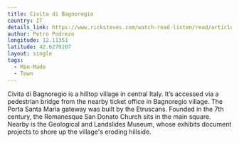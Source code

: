 ```yaml
---
title: Civita di Bagnoregio
country: IT
details_link: https://www.ricksteves.com/watch-read-listen/read/articles/italys-civita-di-bagnoregio-jewel-on-the-hill
author: Petro Podrezo
longitude: 12.11351
latitude: 42.6279207
layout: single
tags:
  - Man-Made
  - Town
---
```

Civita di Bagnoregio is a hilltop village in central Italy. It’s accessed via a pedestrian bridge from the nearby ticket office in Bagnoregio village. The Porta Santa Maria gateway was built by the Etruscans. Founded in the 7th century, the Romanesque San Donato Church sits in the main square. Nearby is the Geological and Landslides Museum, whose exhibits document projects to shore up the village's eroding hillside.
